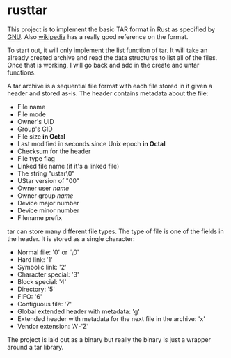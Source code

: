 # rusttar

This project is to implement the basic TAR format in Rust as specified by
[GNU](http://www.gnu.org/software/tar/manual/html_node/Standard.html).  Also
[wikipedia](https://en.wikipedia.org/wiki/Tar_(computing)#File_format) has a
really good reference on the format.

To start out, it will only implement the list function of tar.  It will take
an already created archive and read the data structures to list all of the
files.  Once that is working, I will go back and add in the create and untar
functions.

A tar archive is a sequential file format with each file stored in it given a
header and stored as-is.  The header contains metadata about the file:

- File name
- File mode
- Owner's UID
- Group's GID
- File size **in Octal**
- Last modified in seconds since Unix epoch **in Octal**
- Checksum for the header
- File type flag
- Linked file name (if it's a linked file)
- The string "ustar\0"
- UStar version of "00"
- Owner user _name_
- Owner group _name_
- Device major number
- Device minor number
- Filename prefix

tar can store many different file types.  The type of file is one of the fields
in the header.  It is stored as a single character:

- Normal file: '0' or '\0'
- Hard link: '1'
- Symbolic link: '2'
- Character special: '3'
- Block special: '4'
- Directory: '5'
- FIFO: '6'
- Contiguous file: '7'
- Global extended header with metadata: 'g'
- Extended header with metadata for the next file in the archive: 'x'
- Vendor extension: 'A'-'Z'

The project is laid out as a binary but really the binary is just a wrapper
around a tar library.
